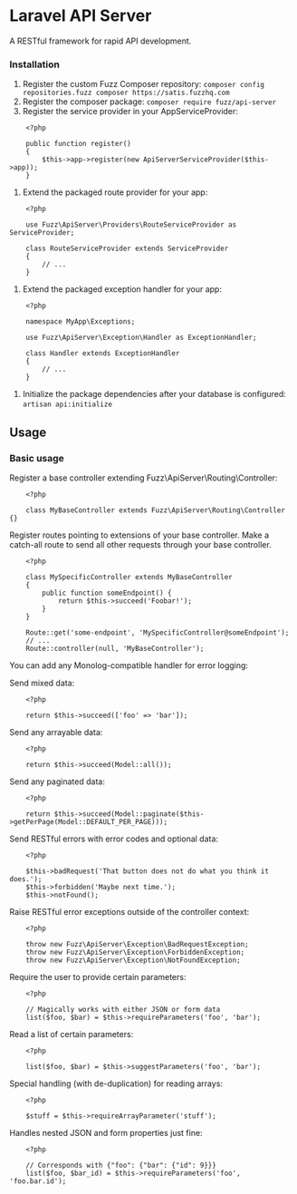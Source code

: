 Laravel API Server
==================

A RESTful framework for rapid API development.


### Installation
1. Register the custom Fuzz Composer repository: ```composer config repositories.fuzz composer https://satis.fuzzhq.com``` 
1. Register the composer package: ```composer require fuzz/api-server```
1. Register the service provider in your AppServiceProvider:
```
    <?php
    
    public function register()
    {
        $this->app->register(new ApiServerServiceProvider($this->app));
    }
```
1. Extend the packaged route provider for your app:
```
    <?php
    
    use Fuzz\ApiServer\Providers\RouteServiceProvider as ServiceProvider;
    
    class RouteServiceProvider extends ServiceProvider
    {
        // ...
    }
```
1. Extend the packaged exception handler for your app:
```
    <?php
    
    namespace MyApp\Exceptions;
    
    use Fuzz\ApiServer\Exception\Handler as ExceptionHandler;
    
    class Handler extends ExceptionHandler
    {
        // ...
    }
```
1. Initialize the package dependencies after your database is configured: ```artisan api:initialize```

## Usage
### Basic usage

Register a base controller extending Fuzz\ApiServer\Routing\Controller:
```
    <?php
    
    class MyBaseController extends Fuzz\ApiServer\Routing\Controller {}
```
Register routes pointing to extensions of your base controller. Make a catch-all route to send all other requests through your base controller.
```
    <?php
    
    class MySpecificController extends MyBaseController
    {
        public function someEndpoint() {
            return $this->succeed('Foobar!');
        }
    }
    
    Route::get('some-endpoint', 'MySpecificController@someEndpoint');
    // ...
    Route::controller(null, 'MyBaseController');
```
You can add any Monolog-compatible handler for error logging:

Send mixed data:
```
    <?php
    
    return $this->succeed(['foo' => 'bar']);
```
Send any arrayable data:
```
    <?php
    
    return $this->succeed(Model::all());
```
Send any paginated data:
```
    <?php
    
    return $this->succeed(Model::paginate($this->getPerPage(Model::DEFAULT_PER_PAGE)));
```
Send RESTful errors with error codes and optional data:
```
    <?php
    
    $this->badRequest('That button does not do what you think it does.');
    $this->forbidden('Maybe next time.');
    $this->notFound();
```
Raise RESTful error exceptions outside of the controller context:
```
    <?php
    
    throw new Fuzz\ApiServer\Exception\BadRequestException;
    throw new Fuzz\ApiServer\Exception\ForbiddenException;
    throw new Fuzz\ApiServer\Exception\NotFoundException;
```
Require the user to provide certain parameters:
```
    <?php

    // Magically works with either JSON or form data
    list($foo, $bar) = $this->requireParameters('foo', 'bar');
```
Read a list of certain parameters:
```
    <?php
    
    list($foo, $bar) = $this->suggestParameters('foo', 'bar');
```
Special handling (with de-duplication) for reading arrays:
```
    <?php
    
    $stuff = $this->requireArrayParameter('stuff');
```
Handles nested JSON and form properties just fine:
```
    <?php
    
    // Corresponds with {"foo": {"bar": {"id": 9}}}
    list($foo, $bar_id) = $this->requireParameters('foo', 'foo.bar.id');
```
